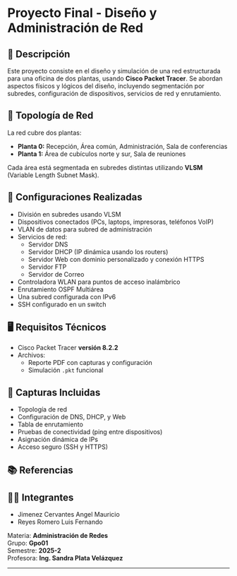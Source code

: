# Proyecto Final - Diseño y Administración de Red

## 📌 Descripción

Este proyecto consiste en el diseño y simulación de una red estructurada para una oficina de dos plantas, usando **Cisco Packet Tracer**. Se abordan aspectos físicos y lógicos del diseño, incluyendo segmentación por subredes, configuración de dispositivos, servicios de red y enrutamiento.

## 🏢 Topología de Red

La red cubre dos plantas:

- **Planta 0:** Recepción, Área común, Administración, Sala de conferencias
- **Planta 1:** Área de cubículos norte y sur, Sala de reuniones

Cada área está segmentada en subredes distintas utilizando **VLSM** (Variable Length Subnet Mask).

## 🔧 Configuraciones Realizadas

- División en subredes usando VLSM
- Dispositivos conectados (PCs, laptops, impresoras, teléfonos VoIP)
- VLAN de datos para subred de administración
- Servicios de red:
  - Servidor DNS
  - Servidor DHCP (IP dinámica usando los routers)
  - Servidor Web con dominio personalizado y conexión HTTPS
  - Servidor FTP
  - Servidor de Correo
- Controladora WLAN para puntos de acceso inalámbrico
- Enrutamiento OSPF Multiárea
- Una subred configurada con IPv6
- SSH configurado en un switch

## 🖥️ Requisitos Técnicos

- Cisco Packet Tracer **versión 8.2.2**
- Archivos:
  - Reporte PDF con capturas y configuración
  - Simulación `.pkt` funcional

## 📸 Capturas Incluidas

- Topología de red
- Configuración de DNS, DHCP, y Web
- Tabla de enrutamiento
- Pruebas de conectividad (ping entre dispositivos)
- Asignación dinámica de IPs
- Acceso seguro (SSH y HTTPS)

## 📚 Referencias



## 👩‍💻 Integrantes

- Jimenez Cervantes Angel Mauricio
- Reyes Romero Luis Fernando

Materia: **Administración de Redes**  
Grupo: **Gpo01**  
Semestre: **2025-2**  
Profesora: **Ing. Sandra Plata Velázquez**

---

